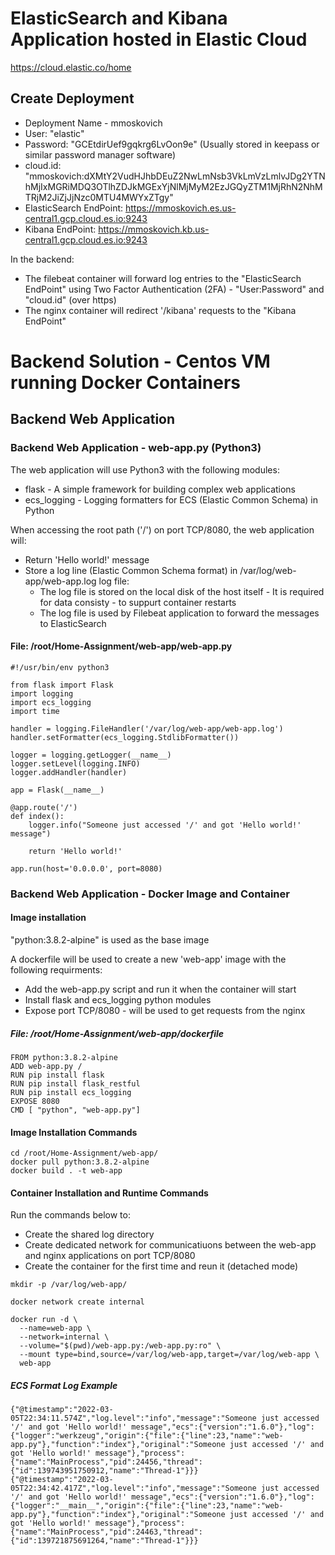 
# ElasticSearch and Kibana Application hosted in Elastic Cloud
https://cloud.elastic.co/home

## Create Deployment
* Deployment Name - mmoskovich
* User: "elastic"
* Password: "GCEtdirUef9gqkrg6LvOon9e" (Usually stored in keepass or similar password manager software)
* cloud.id: "mmoskovich:dXMtY2VudHJhbDEuZ2NwLmNsb3VkLmVzLmlvJDg2YTNhMjIxMGRiMDQ3OTlhZDJkMGExYjNlMjMyM2EzJGQyZTM1MjRhN2NhMTRjM2JiZjJjNzc0MTU4MWYxZTgy"
* ElasticSearch EndPoint: https://mmoskovich.es.us-central1.gcp.cloud.es.io:9243
* Kibana EndPoint: https://mmoskovich.kb.us-central1.gcp.cloud.es.io:9243

In the backend:
* The filebeat container will forward log entries to the "ElasticSearch EndPoint" using Two Factor Authentication (2FA) - "User:Password" and "cloud.id" (over https)
* The nginx container will redirect '/kibana' requests to the "Kibana EndPoint"


# Backend Solution - Centos VM running Docker Containers
## Backend Web Application
### Backend Web Application - web-app.py (Python3)
The web application will use Python3 with the following modules:
* flask - A simple framework for building complex web applications
* ecs_logging - Logging formatters for ECS (Elastic Common Schema) in Python

When accessing the root path ('/') on port TCP/8080, the web application will:
* Return 'Hello world!' message
* Store a log line (Elastic Common Schema format) in /var/log/web-app/web-app.log log file:
   * The log file is stored on the local disk of the host itself - It is required for data consisty - to suppurt container restarts
   * The log file is used by Filebeat application to forward the messages to ElasticSearch


#### File: /root/Home-Assignment/web-app/web-app.py
```
#!/usr/bin/env python3

from flask import Flask
import logging
import ecs_logging
import time

handler = logging.FileHandler('/var/log/web-app/web-app.log')
handler.setFormatter(ecs_logging.StdlibFormatter())

logger = logging.getLogger(__name__)
logger.setLevel(logging.INFO)
logger.addHandler(handler)

app = Flask(__name__)

@app.route('/')
def index():
    logger.info("Someone just accessed '/' and got 'Hello world!' message")

    return 'Hello world!'

app.run(host='0.0.0.0', port=8080)

```
### Backend Web Application - Docker Image and Container

#### Image installation
"python:3.8.2-alpine" is used as the base image

A dockerfile will be used to create a new 'web-app' image with the following requirments:
* Add the web-app.py script and run it when the container will start
* Install flask and ecs_logging python modules
* Expose port TCP/8080 - will be used to get requests from the nginx

##### File: /root/Home-Assignment/web-app/dockerfile
```
FROM python:3.8.2-alpine
ADD web-app.py /
RUN pip install flask
RUN pip install flask_restful
RUN pip install ecs_logging
EXPOSE 8080
CMD [ "python", "web-app.py"]
```
#### Image Installation Commands
```
cd /root/Home-Assignment/web-app/
docker pull python:3.8.2-alpine
docker build . -t web-app
```
#### Container Installation and Runtime Commands
Run the commands below to:
* Create the shared log directory
* Create dedicated network for communicatiuons between the web-app and nginx applications on port TCP/8080
* Create the container for the first time and reun it (detached mode)

```
mkdir -p /var/log/web-app/

docker network create internal

docker run -d \
  --name=web-app \
  --network=internal \
  --volume="$(pwd)/web-app.py:/web-app.py:ro" \
  --mount type=bind,source=/var/log/web-app,target=/var/log/web-app \
  web-app
```

##### ECS Format Log Example
```
{"@timestamp":"2022-03-05T22:34:11.574Z","log.level":"info","message":"Someone just accessed '/' and got 'Hello world!' message","ecs":{"version":"1.6.0"},"log":{"logger":"werkzeug","origin":{"file":{"line":23,"name":"web-app.py"},"function":"index"},"original":"Someone just accessed '/' and got 'Hello world!' message"},"process":{"name":"MainProcess","pid":24456,"thread":{"id":139743951750912,"name":"Thread-1"}}}
{"@timestamp":"2022-03-05T22:34:42.417Z","log.level":"info","message":"Someone just accessed '/' and got 'Hello world!' message","ecs":{"version":"1.6.0"},"log":{"logger":"__main__","origin":{"file":{"line":23,"name":"web-app.py"},"function":"index"},"original":"Someone just accessed '/' and got 'Hello world!' message"},"process":{"name":"MainProcess","pid":24463,"thread":{"id":139721875691264,"name":"Thread-1"}}}
```




